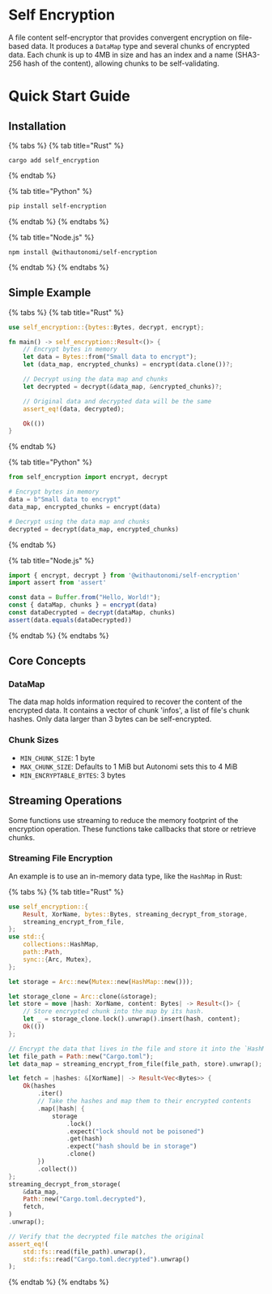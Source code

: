 # Self Encryption

A file content self-encryptor that provides convergent encryption on file-based data. It produces a `DataMap` type and several chunks of encrypted data. Each chunk is up to 4MB in size and has an index and a name (SHA3-256 hash of the content), allowing chunks to be self-validating.

# Quick Start Guide

## Installation

{% tabs %}
{% tab title="Rust" %}
```console
cargo add self_encryption
```
{% endtab %}

{% tab title="Python" %}
```bash
pip install self-encryption
```
{% endtab %}
{% endtabs %}

{% tab title="Node.js" %}
```console
npm install @withautonomi/self-encryption
```
{% endtab %}
{% endtabs %}

## Simple Example

{% tabs %}
{% tab title="Rust" %}
```rust
use self_encryption::{bytes::Bytes, decrypt, encrypt};

fn main() -> self_encryption::Result<()> {
    // Encrypt bytes in memory
    let data = Bytes::from("Small data to encrypt");
    let (data_map, encrypted_chunks) = encrypt(data.clone())?;

    // Decrypt using the data map and chunks
    let decrypted = decrypt(&data_map, &encrypted_chunks)?;

    // Original data and decrypted data will be the same
    assert_eq!(data, decrypted);

    Ok(())
}

```
{% endtab %}

{% tab title="Python" %}
```python
from self_encryption import encrypt, decrypt

# Encrypt bytes in memory
data = b"Small data to encrypt"
data_map, encrypted_chunks = encrypt(data)

# Decrypt using the data map and chunks
decrypted = decrypt(data_map, encrypted_chunks)
```
{% endtab %}

{% tab title="Node.js" %}
```ts
import { encrypt, decrypt } from '@withautonomi/self-encryption'
import assert from 'assert'

const data = Buffer.from("Hello, World!");
const { dataMap, chunks } = encrypt(data)
const dataDecrypted = decrypt(dataMap, chunks)
assert(data.equals(dataDecrypted))
```
{% endtab %}
{% endtabs %}

## Core Concepts

### DataMap

The data map holds information required to recover the content of the encrypted data. It contains a vector of chunk 'infos', a list of file's chunk hashes. Only data larger than 3 bytes can be self-encrypted.

### Chunk Sizes

* `MIN_CHUNK_SIZE`: 1 byte
* `MAX_CHUNK_SIZE`: Defaults to 1 MiB but Autonomi sets this to 4 MiB
* `MIN_ENCRYPTABLE_BYTES`: 3 bytes

## Streaming Operations

Some functions use streaming to reduce the memory footprint of the encryption operation. These functions take callbacks that store or retrieve chunks.

### Streaming File Encryption

An example is to use an in-memory data type, like the `HashMap` in Rust:

{% tabs %}
{% tab title="Rust" %}
```rust
use self_encryption::{
    Result, XorName, bytes::Bytes, streaming_decrypt_from_storage,
    streaming_encrypt_from_file,
};
use std::{
    collections::HashMap,
    path::Path,
    sync::{Arc, Mutex},
};

let storage = Arc::new(Mutex::new(HashMap::new()));

let storage_clone = Arc::clone(&storage);
let store = move |hash: XorName, content: Bytes| -> Result<()> {
    // Store encrypted chunk into the map by its hash.
    let _ = storage_clone.lock().unwrap().insert(hash, content);
    Ok(())
};

// Encrypt the data that lives in the file and store it into the `HashMap`.
let file_path = Path::new("Cargo.toml");
let data_map = streaming_encrypt_from_file(file_path, store).unwrap();

let fetch = |hashes: &[XorName]| -> Result<Vec<Bytes>> {
    Ok(hashes
        .iter()
        // Take the hashes and map them to their encrypted contents
        .map(|hash| {
            storage
                .lock()
                .expect("lock should not be poisoned")
                .get(hash)
                .expect("hash should be in storage")
                .clone()
        })
        .collect())
};
streaming_decrypt_from_storage(
    &data_map,
    Path::new("Cargo.toml.decrypted"),
    fetch,
)
.unwrap();

// Verify that the decrypted file matches the original
assert_eq!(
    std::fs::read(file_path).unwrap(),
    std::fs::read("Cargo.toml.decrypted").unwrap()
);
```
{% endtab %}
{% endtabs %}
